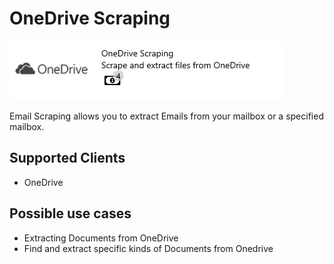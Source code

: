 # OneDrive Scraping

![](<../../.gitbook/assets/47 (2).png>)

Email Scraping allows you to extract Emails from your mailbox or a specified mailbox.

## Supported Clients

* OneDrive

## Possible use cases

* Extracting Documents from OneDrive
* Find and extract specific kinds of Documents from Onedrive
